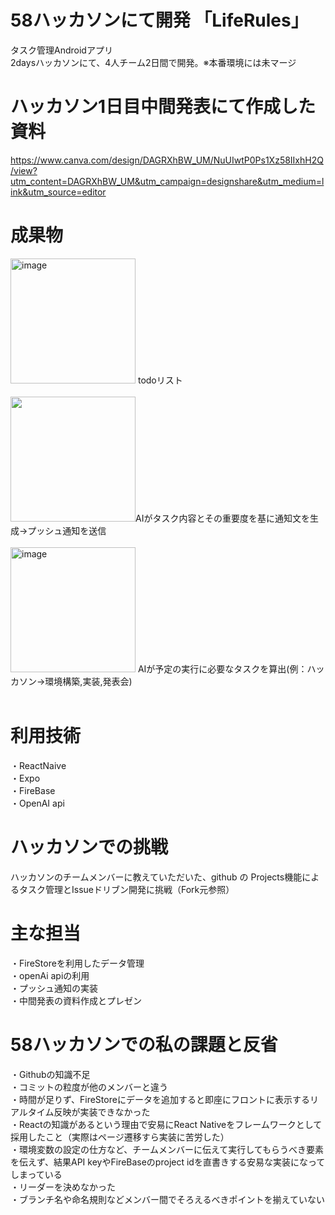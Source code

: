 # 58ハッカソンにて開発 「LifeRules」
タスク管理Androidアプリ<br>
2daysハッカソンにて、4人チーム2日間で開発。※本番環境には未マージ<br>
# ハッカソン1日目中間発表にて作成した資料<br>
https://www.canva.com/design/DAGRXhBW_UM/NuUIwtP0Ps1Xz58IIxhH2Q/view?utm_content=DAGRXhBW_UM&utm_campaign=designshare&utm_medium=link&utm_source=editor
# 成果物
<img width="200" alt="image" src="https://github.com/user-attachments/assets/fc2c38d8-a861-4cbf-a542-66432fc92810">
todoリスト<br><br>
<img src="https://github.com/user-attachments/assets/12307937-1d6d-4136-9086-70b2e64d573b" width="200">AIがタスク内容とその重要度を基に通知文を生成→プッシュ通知を送信<br><br>
<img width="200" alt="image" src="https://github.com/user-attachments/assets/ea22b0b3-d72f-491d-9cdc-9d606e10debc">
AIが予定の実行に必要なタスクを算出(例：ハッカソン→環境構築,実装,発表会)<br>
<br>

# 利用技術
・ReactNaive<br>
・Expo<br>
・FireBase<br>
・OpenAI api<br>
# ハッカソンでの挑戦
ハッカソンのチームメンバーに教えていただいた、github の Projects機能によるタスク管理とIssueドリブン開発に挑戦（Fork元参照）
# 主な担当
・FireStoreを利用したデータ管理<br>
・openAi apiの利用<br>
・プッシュ通知の実装<br>
・中間発表の資料作成とプレゼン
# 58ハッカソンでの私の課題と反省
・Githubの知識不足<br>
・コミットの粒度が他のメンバーと違う<br>
・時間が足りず、FireStoreにデータを追加すると即座にフロントに表示するリアルタイム反映が実装できなかった<br>
・Reactの知識があるという理由で安易にReact Nativeをフレームワークとして採用したこと（実際はページ遷移すら実装に苦労した）<br>
・環境変数の設定の仕方など、チームメンバーに伝えて実行してもらうべき要素を伝えず、結果API keyやFireBaseのproject idを直書きする安易な実装になってしまっている<br>
・リーダーを決めなかった<br>
・ブランチ名や命名規則などメンバー間でそろえるべきポイントを揃えていない
